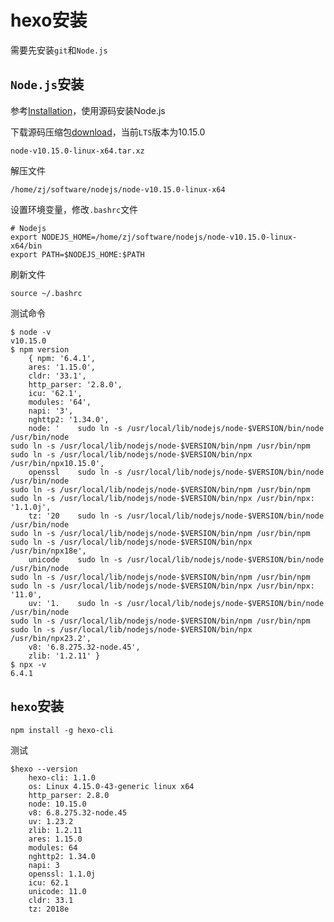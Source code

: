 
# hexo安装

需要先安装`git`和`Node.js`

## `Node.js`安装

参考[Installation](https://github.com/nodejs/help/wiki/Installation)，使用源码安装Node.js

下载源码压缩包[download](https://nodejs.org/en/download/)，当前`LTS`版本为10.15.0

    node-v10.15.0-linux-x64.tar.xz

解压文件

    /home/zj/software/nodejs/node-v10.15.0-linux-x64

设置环境变量，修改`.bashrc`文件

    # Nodejs
    export NODEJS_HOME=/home/zj/software/nodejs/node-v10.15.0-linux-x64/bin
    export PATH=$NODEJS_HOME:$PATH

刷新文件

    source ~/.bashrc

测试命令

    $ node -v
    v10.15.0
    $ npm version
        { npm: '6.4.1',
        ares: '1.15.0',
        cldr: '33.1',
        http_parser: '2.8.0',
        icu: '62.1',
        modules: '64',
        napi: '3',
        nghttp2: '1.34.0',
        node: '    sudo ln -s /usr/local/lib/nodejs/node-$VERSION/bin/node /usr/bin/node
    sudo ln -s /usr/local/lib/nodejs/node-$VERSION/bin/npm /usr/bin/npm
    sudo ln -s /usr/local/lib/nodejs/node-$VERSION/bin/npx /usr/bin/npx10.15.0',
        openssl    sudo ln -s /usr/local/lib/nodejs/node-$VERSION/bin/node /usr/bin/node
    sudo ln -s /usr/local/lib/nodejs/node-$VERSION/bin/npm /usr/bin/npm
    sudo ln -s /usr/local/lib/nodejs/node-$VERSION/bin/npx /usr/bin/npx: '1.1.0j',
        tz: '20    sudo ln -s /usr/local/lib/nodejs/node-$VERSION/bin/node /usr/bin/node
    sudo ln -s /usr/local/lib/nodejs/node-$VERSION/bin/npm /usr/bin/npm
    sudo ln -s /usr/local/lib/nodejs/node-$VERSION/bin/npx /usr/bin/npx18e',
        unicode    sudo ln -s /usr/local/lib/nodejs/node-$VERSION/bin/node /usr/bin/node
    sudo ln -s /usr/local/lib/nodejs/node-$VERSION/bin/npm /usr/bin/npm
    sudo ln -s /usr/local/lib/nodejs/node-$VERSION/bin/npx /usr/bin/npx: '11.0',
        uv: '1.    sudo ln -s /usr/local/lib/nodejs/node-$VERSION/bin/node /usr/bin/node
    sudo ln -s /usr/local/lib/nodejs/node-$VERSION/bin/npm /usr/bin/npm
    sudo ln -s /usr/local/lib/nodejs/node-$VERSION/bin/npx /usr/bin/npx23.2',
        v8: '6.8.275.32-node.45',
        zlib: '1.2.11' }
    $ npx -v
    6.4.1

## `hexo`安装

    npm install -g hexo-cli

测试

    $hexo --version
        hexo-cli: 1.1.0
        os: Linux 4.15.0-43-generic linux x64
        http_parser: 2.8.0
        node: 10.15.0
        v8: 6.8.275.32-node.45
        uv: 1.23.2
        zlib: 1.2.11
        ares: 1.15.0
        modules: 64
        nghttp2: 1.34.0
        napi: 3
        openssl: 1.1.0j
        icu: 62.1
        unicode: 11.0
        cldr: 33.1
        tz: 2018e
